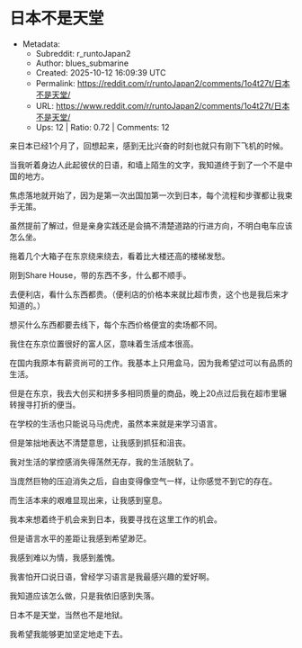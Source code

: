 # 日本不是天堂

- Metadata:
  - Subreddit: r_runtoJapan2
  - Author: blues_submarine
  - Created: 2025-10-12 16:09:39 UTC
  - Permalink: https://reddit.com/r/runtoJapan2/comments/1o4t27t/日本不是天堂/
  - URL: https://www.reddit.com/r/runtoJapan2/comments/1o4t27t/日本不是天堂/
  - Ups: 12 | Ratio: 0.72 | Comments: 12


来日本已经1个月了，回想起来，感到无比兴奋的时刻也就只有刚下飞机的时候。

当我听着身边人此起彼伏的日语，和墙上陌生的文字，我知道终于到了一个不是中国的地方。

焦虑落地就开始了，因为是第一次出国加第一次到日本，每个流程和步骤都让我束手无策。

虽然提前了解过，但是亲身实践还是会搞不清楚道路的行进方向，不明白电车应该怎么坐。

拖着几个大箱子在东京绕来绕去，看着比大楼还高的楼梯发愁。

刚到Share House，带的东西不多，什么都不顺手。

去便利店，看什么东西都贵。（便利店的价格本来就比超市贵，这个也是我后来才知道的。）

想买什么东西都要去线下，每个东西价格便宜的卖场都不同。

我住在东京位置很好的富人区，意味着生活成本很高。

在国内我原本有薪资尚可的工作。我基本上只用盒马，因为我希望过可以有品质的生活。

但是在东京，我去大创买和拼多多相同质量的商品，晚上20点过后我在超市里辗转搜寻打折的便当。

在学校的生活也只能说马马虎虎，虽然本来就是来学习语言。

但是笨拙地表达不清楚意思，让我感到抓狂和沮丧。

我对生活的掌控感消失得荡然无存，我的生活脱轨了。

当庞然巨物的压迫消失之后，自由变得像空气一样，让你感觉不到它的存在。

而生活本来的艰难显现出来，让我感到窒息。

我本来想着终于机会来到日本，我要寻找在这里工作的机会。

但是语言水平的差距让我感到希望渺茫。

我感到难以为情，我感到羞愧。

我害怕开口说日语，曾经学习语言是我最感兴趣的爱好啊。

我知道应该怎么做，只是我依旧感到失落。

日本不是天堂，当然也不是地狱。

我希望我能够更加坚定地走下去。

